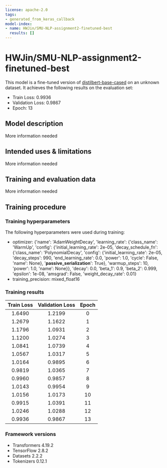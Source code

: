 ```yaml
---
license: apache-2.0
tags:
- generated_from_keras_callback
model-index:
- name: HWJin/SMU-NLP-assignment2-finetuned-best
  results: []
---
```


<!-- This model card has been generated automatically according to the information Keras had access to. You should
probably proofread and complete it, then remove this comment. -->

# HWJin/SMU-NLP-assignment2-finetuned-best

This model is a fine-tuned version of [distilbert-base-cased](https://huggingface.co/distilbert-base-cased) on an unknown dataset.
It achieves the following results on the evaluation set:
- Train Loss: 0.9936
- Validation Loss: 0.9867
- Epoch: 13

## Model description

More information needed

## Intended uses & limitations

More information needed

## Training and evaluation data

More information needed

## Training procedure

### Training hyperparameters

The following hyperparameters were used during training:
- optimizer: {'name': 'AdamWeightDecay', 'learning_rate': {'class_name': 'WarmUp', 'config': {'initial_learning_rate': 2e-05, 'decay_schedule_fn': {'class_name': 'PolynomialDecay', 'config': {'initial_learning_rate': 2e-05, 'decay_steps': 990, 'end_learning_rate': 0.0, 'power': 1.0, 'cycle': False, 'name': None}, '__passive_serialization__': True}, 'warmup_steps': 10, 'power': 1.0, 'name': None}}, 'decay': 0.0, 'beta_1': 0.9, 'beta_2': 0.999, 'epsilon': 1e-08, 'amsgrad': False, 'weight_decay_rate': 0.01}
- training_precision: mixed_float16

### Training results

| Train Loss | Validation Loss | Epoch |
|:----------:|:---------------:|:-----:|
| 1.6490     | 1.2199          | 0     |
| 1.2679     | 1.1622          | 1     |
| 1.1796     | 1.0931          | 2     |
| 1.1200     | 1.0274          | 3     |
| 1.0841     | 1.0739          | 4     |
| 1.0567     | 1.0317          | 5     |
| 1.0164     | 0.9895          | 6     |
| 0.9819     | 1.0365          | 7     |
| 0.9960     | 0.9857          | 8     |
| 1.0143     | 0.9954          | 9     |
| 1.0156     | 1.0173          | 10    |
| 0.9915     | 1.0391          | 11    |
| 1.0246     | 1.0288          | 12    |
| 0.9936     | 0.9867          | 13    |


### Framework versions

- Transformers 4.19.2
- TensorFlow 2.8.2
- Datasets 2.2.2
- Tokenizers 0.12.1
